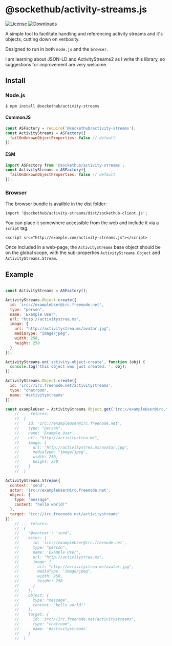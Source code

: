 # @sockethub/activity-streams.js

[![License](https://img.shields.io/npm/l/activity-streams.svg?style=flat)](https://npmjs.org/package/@sockethub/activity-streams)
[![Downloads](http://img.shields.io/npm/dm/activity-streams.svg?style=flat)](https://npmjs.org/package/@sockethub/activity-streams)

A simple tool to facilitate handling and referencing activity streams and it's objects, cutting down on verbosity.

Designed to run in both `node.js` and the `browser`.

I am learning about JSON-LD and ActivityStreams2 as I write this library, so suggestions for improvement are very welcome.

## Install

### Node.js

`$ npm install @sockethub/activity-streams`

#### CommonJS

```javascript
const ASFactory = require('@sockethub/activity-streams');
const ActivityStreams = ASFactory({
  failOnUnkownObjectProperties: false // default
});
```

#### ESM

```javascript
import ASFactory from '@sockethub/activity-streams';
const ActivityStreams = ASFactory({
  failOnUnkownObjectProperties: false // default
});
```

### Browser

The browser bundle is availble in the dist folder:
```
import '@sockethub/activity-streams/dist/sockethub-client.js';
```
You can place it somewhere accessible from the web and include it via a `script` tag.
```
<script src="http://example.com/activity-streams.js"></script>
```

Once included in a web-page, the `ActivityStreams` base object should be on the global scope, with the sub-properties `ActivityStreams.Object` and `ActivityStreams.Stream`.


## Example

```javascript

const ActivityStreams = ASFactory();

ActivityStreams.Object.create({
  id: 'irc://exampleUser@irc.freenode.net',
  type: "person",
  name: 'Example User',
  url: "http://activitystrea.ms",
  image: {
    url: "http://activitystrea.ms/avatar.jpg",
    mediaType: "image/jpeg",
    width: 250,
    height: 250
  }
});

ActivityStreams.on('activity-object-create', function (obj) {
  console.log('this object was just created: ', obj);
});

ActivityStreams.Object.create({
  id: 'irc://irc.freenode.net/activitystreams',
  type: "chatroom",
  name: '#activitystreams'
});

const exampleUser = ActivityStreams.Object.get('irc://exampleUser@irc.freenode.net');
    // ... returns:
    //  {
    //    id: 'irc://exampleUser@irc.freenode.net',
    //    type: "person",
    //    name: 'Example User',
    //    url: "http://activitystrea.ms",
    //    image: {
    //      url: "http://activitystrea.ms/avatar.jpg",
    //      mediaType: "image/jpeg",
    //      width: 250,
    //      height: 250
    //    }
    //  }

ActivityStreams.Stream({
  context: 'send',
  actor: 'irc://exampleUser@irc.freenode.net',
  object: {
    type: "message",
    content: "hello world!"
  },
  target: 'irc://irc.freenode.net/activitystreams'
});
    // ... returns:
    //  {
    //    '@context': 'send',
    //    actor: {
    //      id: 'irc://exampleUser@irc.freenode.net',
    //      type: "person",
    //      name: 'Example User',
    //      url: "http://activitystrea.ms",
    //      image: {
    //        url: "http://activitystrea.ms/avatar.jpg",
    //        mediaType: "image/jpeg",
    //        width: 250,
    //        height: 250
    //      }
    //    },
    //    object: {
    //      type: "message",
    //      content: "hello world!"
    //    },
    //    target: {
    //      id: 'irc://irc.freenode.net/activitystreams',
    //      type: "chatroom",
    //      name: '#activitystreams'
    //    }
    //  }
```
